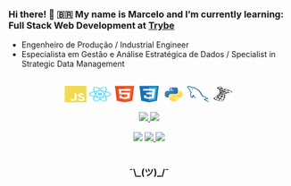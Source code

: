 ### Hi there! 🖖 🇧🇷 My name is Marcelo and I’m currently learning: Full Stack Web Development at <a href="https://www.betrybe.com/" target="_blank"> Trybe </a>
- Engenheiro de Produção / Industrial Engineer
- Especialista em Gestão e Análise Estratégica de Dados / Specialist in Strategic Data Management

<div style="display: inline_block" align="center"><br>
  <img align="center" alt="Marcelo-Js" height="30" width="40" src="https://raw.githubusercontent.com/devicons/devicon/master/icons/javascript/javascript-plain.svg">
  <!--   <img align="center" alt="Marcelo-Ts" height="30" width="40" src="https://raw.githubusercontent.com/devicons/devicon/master/icons/typescript/typescript-plain.svg"> -->
  <img align="center" alt="Marcelo-React" height="30" width="40" src="https://raw.githubusercontent.com/devicons/devicon/master/icons/react/react-original.svg">
  <img align="center" alt="Marcelo-HTML" height="30" width="40" src="https://raw.githubusercontent.com/devicons/devicon/master/icons/html5/html5-original.svg">
  <img align="center" alt="Marcelo-CSS" height="30" width="40" src="https://raw.githubusercontent.com/devicons/devicon/master/icons/css3/css3-original.svg">
  <img align="center" alt="Marcelo-Python" height="30" width="40" src="https://raw.githubusercontent.com/devicons/devicon/master/icons/python/python-original.svg">
  <img align="center" alt="Marcelo-SQL-server" height="30" width="40" src="https://raw.githubusercontent.com/devicons/devicon/master/icons/mysql/mysql-original.svg">
  <img align="center" alt="Marcelo-My-SQL" height="30" width="40" src="https://raw.githubusercontent.com/devicons/devicon/master/icons/microsoftsqlserver/microsoftsqlserver-plain.svg">
</div>

<br>

<div align="center">
  <a href="https://www.linkedin.com/in/marcelo-mls/" target="_blank"> 
  <img height="180em" src="https://github-readme-stats.vercel.app/api?username=marcelo-mls&show_icons=true&theme=dark&include_all_commits=true&count_private=true"/>
  <img height="180em" src="https://github-readme-stats.vercel.app/api/top-langs/?username=marcelo-mls&layout=compact&langs_count=7&theme=dark"/></a>
</div>
  
  <br>
 
<div align="center"> 
  <a href="https://www.linkedin.com/in/marcelo-mls/" target="_blank"><img src="https://img.shields.io/badge/-LinkedIn-%230077B5?style=for-the-badge&logo=linkedin&logoColor=white" target="_blank"></a> 
  <a href="https://letterboxd.com/MarceloMLS/" target="_blank"> <img src="https://img.shields.io/badge/-Letterboxd-03A61C?style=for-the-badge&logo=audi&logoColor=white" target="_blank"> </a>
  <a href="https://www.instagram.com/marquesmls/" target="_blank"><img src="https://img.shields.io/badge/-Instagram-%23E4405F?style=for-the-badge&logo=instagram&logoColor=white" target="_blank"></a>
</div>
  <br>
   <h3 align="center"> ¯\_(ツ)_/¯ </h3>
